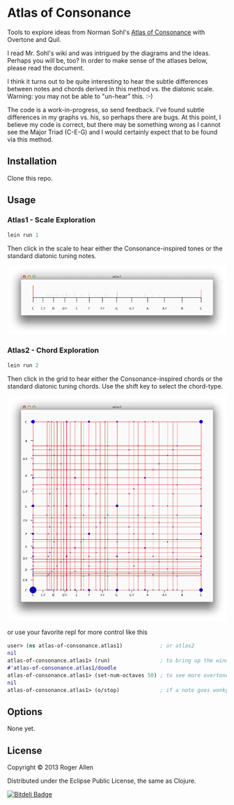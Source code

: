 # Atlas of Consonance

Tools to explore ideas from Norman Sohl's [Atlas of Consonance](http://www.sohl.com/mt/maptone.html) with Overtone and Quil.

I read Mr. Sohl's wiki and was intrigued by the diagrams and the ideas.  Perhaps you will be, too?  In order to make sense of the atlases below, please read the document.

I think it turns out to be quite interesting to hear the subtle differences between notes and chords derived in this method vs. the diatonic scale.  Warning: you may not be able to "un-hear" this.  :-)

The code is a work-in-progress, so send feedback.  I've found subtle differences in my graphs vs. his, so perhaps there are bugs.  At this point, I believe my code is correct, but there may be something wrong as I cannot see the Major Triad (C-E-G) and I would certainly expect that to be found via this method.

## Installation

Clone this repo.

## Usage

### Atlas1 - Scale Exploration

```clj
lein run 1
```

Then click in the scale to hear either the Consonance-inspired tones or the standard diatonic tuning notes.

![Screenshot](https://github.com/rogerallen/atlas_of_consonance/raw/master/doc/atlas1.png)

### Atlas2 - Chord Exploration

```clj
lein run 2
```

Then click in the grid to hear either the Consonance-inspired chords or the standard diatonic tuning chords.
Use the shift key to select the chord-type.

![Screenshot](https://github.com/rogerallen/atlas_of_consonance/raw/master/doc/atlas2.png)

or use your favorite repl for more control like this

```clj
user> (ns atlas-of-consonance.atlas1)            ; or atlas2
nil
atlas-of-consonance.atlas1> (run)                ; to bring up the window
#'atlas-of-consonance.atlas1/doodle
atlas-of-consonance.atlas1> (set-num-octaves 50) ; to see more overtones
nil
atlas-of-consonance.atlas1> (o/stop)             ; if a note goes wonky
```

## Options

None yet.

## License

Copyright © 2013 Roger Allen

Distributed under the Eclipse Public License, the same as Clojure.


[![Bitdeli Badge](https://d2weczhvl823v0.cloudfront.net/rogerallen/atlas_of_consonance/trend.png)](https://bitdeli.com/free "Bitdeli Badge")

